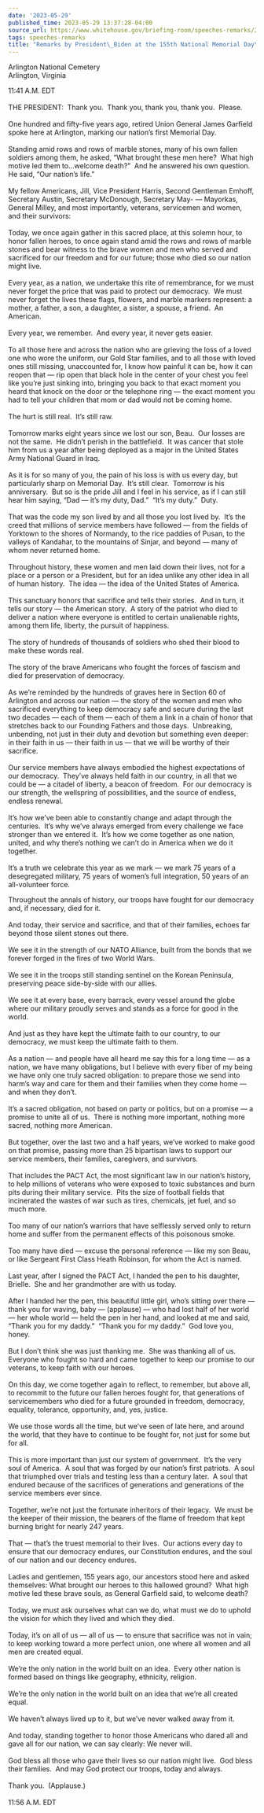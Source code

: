 ```yaml
---
date: '2023-05-29'
published_time: 2023-05-29 13:37:28-04:00
source_url: https://www.whitehouse.gov/briefing-room/speeches-remarks/2023/05/29/remarks-by-president-biden-at-the-155th-national-memorial-day-observance/
tags: speeches-remarks
title: "Remarks by President\_Biden at the 155th National Memorial Day\_Observance"
---
```

 
Arlington National Cemetery  
Arlington, Virginia

11:41 A.M. EDT  
   
THE PRESIDENT:  Thank you.  Thank you, thank you, thank you.  Please.  
   
One hundred and fifty-five years ago, retired Union General James
Garfield spoke here at Arlington, marking our nation’s first Memorial
Day.  
   
Standing amid rows and rows of marble stones, many of his own fallen
soldiers among them, he asked, “What brought these men here?  What high
motive led them to…welcome death?”  And he answered his own question. 
He said, “Our nation’s life.”  
   
My fellow Americans, Jill, Vice President Harris, Second Gentleman
Emhoff, Secretary Austin, Secretary McDonough, Secretary May- —
Mayorkas, General Milley, and most importantly, veterans, servicemen and
women, and their survivors:  
   
Today, we once again gather in this sacred place, at this solemn hour,
to honor fallen heroes, to once again stand amid the rows and rows of
marble stones and bear witness to the brave women and men who served and
sacrificed for our freedom and for our future; those who died so our
nation might live.  
   
Every year, as a nation, we undertake this rite of remembrance, for we
must never forget the price that was paid to protect our democracy.  We
must never forget the lives these flags, flowers, and marble markers
represent: a mother, a father, a son, a daughter, a sister, a spouse, a
friend.  An American.  
   
Every year, we remember.  And every year, it never gets easier.  
   
To all those here and across the nation who are grieving the loss of a
loved one who wore the uniform, our Gold Star families, and to all those
with loved ones still missing, unaccounted for, I know how painful it
can be, how it can reopen that — rip open that black hole in the center
of your chest you feel like you’re just sinking into, bringing you back
to that exact moment you heard that knock on the door or the telephone
ring — the exact moment you had to tell your children that mom or dad
would not be coming home.  
   
The hurt is still real.  It’s still raw.  
   
Tomorrow marks eight years since we lost our son, Beau.  Our losses are
not the same.  He didn’t perish in the battlefield.  It was cancer that
stole him from us a year after being deployed as a major in the United
States Army National Guard in Iraq.  
   
As it is for so many of you, the pain of his loss is with us every day,
but particularly sharp on Memorial Day.  It’s still clear.  Tomorrow is
his anniversary.  But so is the pride Jill and I feel in his service, as
if I can still hear him saying, “Dad — it’s my duty, Dad.”  “It’s my
duty.”  Duty.  
   
That was the code my son lived by and all those you lost lived by.  It’s
the creed that millions of service members have followed — from the
fields of Yorktown to the shores of Normandy, to the rice paddies of
Pusan, to the valleys of Kandahar, to the mountains of Sinjar, and
beyond — many of whom never returned home.  
   
Throughout history, these women and men laid down their lives, not for a
place or a person or a President, but for an idea unlike any other idea
in all of human history.  The idea — the idea of the United States of
America.   
   
This sanctuary honors that sacrifice and tells their stories.  And in
turn, it tells our story — the American story.  A story of the patriot
who died to deliver a nation where everyone is entitled to certain
unalienable rights, among them life, liberty, the pursuit of
happiness.  
   
The story of hundreds of thousands of soldiers who shed their blood to
make these words real.  
   
The story of the brave Americans who fought the forces of fascism and
died for preservation of democracy.  
   
As we’re reminded by the hundreds of graves here in Section 60 of
Arlington and across our nation — the story of the women and men who
sacrificed everything to keep democracy safe and secure during the last
two decades — each of them — each of them a link in a chain of honor
that stretches back to our Founding Fathers and those days.  Unbreaking,
unbending, not just in their duty and devotion but something even
deeper: in their faith in us — their faith in us — that we will be
worthy of their sacrifice.  
   
Our service members have always embodied the highest expectations of our
democracy.  They’ve always held faith in our country, in all that we
could be — a citadel of liberty, a beacon of freedom.  For our democracy
is our strength, the wellspring of possibilities, and the source of
endless, endless renewal.  
   
It’s how we’ve been able to constantly change and adapt through the
centuries.  It’s why we’ve always emerged from every challenge we face
stronger than we entered it.  It’s how we come together as one nation,
united, and why there’s nothing we can’t do in America when we do it
together.  
   
It’s a truth we celebrate this year as we mark — we mark 75 years of a
desegregated military, 75 years of women’s full integration, 50 years of
an all-volunteer force.

Throughout the annals of history, our troops have fought for our
democracy and, if necessary, died for it.  
   
And today, their service and sacrifice, and that of their families,
echoes far beyond those silent stones out there.  
   
We see it in the strength of our NATO Alliance, built from the bonds
that we forever forged in the fires of two World Wars.  
   
We see it in the troops still standing sentinel on the Korean Peninsula,
preserving peace side-by-side with our allies.  
   
We see it at every base, every barrack, every vessel around the globe
where our military proudly serves and stands as a force for good in the
world.  
   
And just as they have kept the ultimate faith to our country, to our
democracy, we must keep the ultimate faith to them.  
   
As a nation — and people have all heard me say this for a long time — as
a nation, we have many obligations, but I believe with every fiber of my
being we have only one truly sacred obligation: to prepare those we send
into harm’s way and care for them and their families when they come home
— and when they don’t.  
   
It’s a sacred obligation, not based on party or politics, but on a
promise — a promise to unite all of us.  There is nothing more
important, nothing more sacred, nothing more American.  
   
But together, over the last two and a half years, we’ve worked to make
good on that promise, passing more than 25 bipartisan laws to support
our service members, their families, caregivers, and survivors.  
   
That includes the PACT Act, the most significant law in our nation’s
history, to help millions of veterans who were exposed to toxic
substances and burn pits during their military service.  Pits the size
of football fields that incinerated the wastes of war such as tires,
chemicals, jet fuel, and so much more.  
   
Too many of our nation’s warriors that have selflessly served only to
return home and suffer from the permanent effects of this poisonous
smoke.  
   
Too many have died — excuse the personal reference — like my son Beau,
or like Sergeant First Class Heath Robinson, for whom the Act is
named.  
   
Last year, after I signed the PACT Act, I handed the pen to his
daughter, Brielle.  She and her grandmother are with us today.  
   
After I handed her the pen, this beautiful little girl, who’s sitting
over there — thank you for waving, baby — (applause) — who had lost half
of her world — her whole world — held the pen in her hand, and looked at
me and said, “Thank you for my daddy.”  “Thank you for my daddy.”  God
love you, honey.  
   
But I don’t think she was just thanking me.  She was thanking all of
us.  Everyone who fought so hard and came together to keep our promise
to our veterans, to keep faith with our heroes.  
   
On this day, we come together again to reflect, to remember, but above
all, to recommit to the future our fallen heroes fought for, that
generations of servicemembers who died for a future grounded in freedom,
democracy, equality, tolerance, opportunity, and, yes, justice.  
   
We use those words all the time, but we’ve seen of late here, and around
the world, that they have to continue to be fought for, not just for
some but for all.  
   
This is more important than just our system of government.  It’s the
very soul of America.  A soul that was forged by our nation’s first
patriots.  A soul that triumphed over trials and testing less than a
century later.  A soul that endured because of the sacrifices of
generations and generations of the service members ever since.  
   
Together, we’re not just the fortunate inheritors of their legacy.  We
must be the keeper of their mission, the bearers of the flame of freedom
that kept burning bright for nearly 247 years.  
   
That — that’s the truest memorial to their lives.  Our actions every day
to ensure that our democracy endures, our Constitution endures, and the
soul of our nation and our decency endures.  
   
Ladies and gentlemen, 155 years ago, our ancestors stood here and asked
themselves: What brought our heroes to this hallowed ground?  What high
motive led these brave souls, as General Garfield said, to welcome
death?  
   
Today, we must ask ourselves what can we do, what must we do to uphold
the vision for which they lived and which they died.  
   
Today, it’s on all of us — all of us — to ensure that sacrifice was not
in vain; to keep working toward a more perfect union, one where all
women and all men are created equal.  
   
We’re the only nation in the world built on an idea.  Every other nation
is formed based on things like geography, ethnicity, religion.  
   
We’re the only nation in the world built on an idea that we’re all
created equal.   
   
We haven’t always lived up to it, but we’ve never walked away from it.  
   
And today, standing together to honor those Americans who dared all and
gave all for our nation, we can say clearly: We never will.  
   
God bless all those who gave their lives so our nation might live.  God
bless their families.  And may God protect our troops, today and
always.  
   
Thank you.  (Applause.)  
   
11:56 A.M. EDT  
   
   
 
